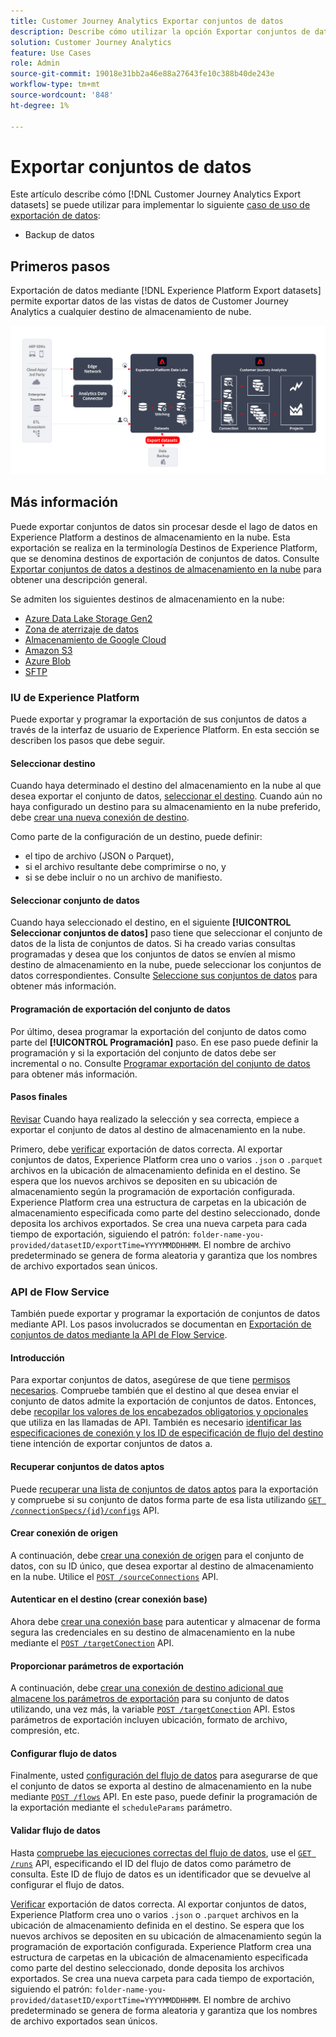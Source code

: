 ```yaml
---
title: Customer Journey Analytics Exportar conjuntos de datos
description: Describe cómo utilizar la opción Exportar conjuntos de datos para realizar copias de seguridad de los datos.
solution: Customer Journey Analytics
feature: Use Cases
role: Admin
source-git-commit: 19018e31bb2a46e88a27643fe10c388b40de243e
workflow-type: tm+mt
source-wordcount: '848'
ht-degree: 1%

---
```



# Exportar conjuntos de datos

Este artículo describe cómo [!DNL Customer Journey Analytics Export datasets] se puede utilizar para implementar lo siguiente [caso de uso de exportación de datos](overview.md):

- Backup de datos

## Primeros pasos

Exportación de datos mediante [!DNL Experience Platform Export datasets] permite exportar datos de las vistas de datos de Customer Journey Analytics a cualquier destino de almacenamiento de nube.

![Extensión de BI](../assets/export-datasets.svg)

## Más información

Puede exportar conjuntos de datos sin procesar desde el lago de datos en Experience Platform a destinos de almacenamiento en la nube. Esta exportación se realiza en la terminología Destinos de Experience Platform, que se denomina destinos de exportación de conjuntos de datos. Consulte [Exportar conjuntos de datos a destinos de almacenamiento en la nube](https://experienceleague.adobe.com/en/docs/experience-platform/destinations/ui/activate/export-datasets) para obtener una descripción general.

Se admiten los siguientes destinos de almacenamiento en la nube:

- [Azure Data Lake Storage Gen2](https://experienceleague.adobe.com/en/docs/experience-platform/destinations/catalog/cloud-storage/adls-gen2)
- [Zona de aterrizaje de datos](https://experienceleague.adobe.com/en/docs/experience-platform/destinations/catalog/cloud-storage/data-landing-zone)
- [Almacenamiento de Google Cloud](https://experienceleague.adobe.com/en/docs/experience-platform/destinations/catalog/cloud-storage/google-cloud-storage)
- [Amazon S3](https://experienceleague.adobe.com/en/docs/experience-platform/destinations/catalog/cloud-storage/amazon-s3#changelog)
- [Azure Blob](https://experienceleague.adobe.com/en/docs/experience-platform/destinations/catalog/cloud-storage/azure-blob#changelog)
- [SFTP](https://experienceleague.adobe.com/en/docs/experience-platform/destinations/catalog/cloud-storage/sftp#changelog)


### IU de Experience Platform

Puede exportar y programar la exportación de sus conjuntos de datos a través de la interfaz de usuario de Experience Platform. En esta sección se describen los pasos que debe seguir.

#### Seleccionar destino

Cuando haya determinado el destino del almacenamiento en la nube al que desea exportar el conjunto de datos, [seleccionar el destino](https://experienceleague.adobe.com/en/docs/experience-platform/destinations/ui/activate/export-datasets#select-destination). Cuando aún no haya configurado un destino para su almacenamiento en la nube preferido, debe [crear una nueva conexión de destino](https://experienceleague.adobe.com/en/docs/experience-platform/destinations/ui/connect-destination).

Como parte de la configuración de un destino, puede definir:

- el tipo de archivo (JSON o Parquet),
- si el archivo resultante debe comprimirse o no, y
- si se debe incluir o no un archivo de manifiesto.


#### Seleccionar conjunto de datos

Cuando haya seleccionado el destino, en el siguiente **[!UICONTROL Seleccionar conjuntos de datos]** paso tiene que seleccionar el conjunto de datos de la lista de conjuntos de datos. Si ha creado varias consultas programadas y desea que los conjuntos de datos se envíen al mismo destino de almacenamiento en la nube, puede seleccionar los conjuntos de datos correspondientes. Consulte [Seleccione sus conjuntos de datos](https://experienceleague.adobe.com/en/docs/experience-platform/destinations/ui/activate/export-datasets#select-datasets) para obtener más información.

#### Programación de exportación del conjunto de datos

Por último, desea programar la exportación del conjunto de datos como parte del **[!UICONTROL Programación]** paso. En ese paso puede definir la programación y si la exportación del conjunto de datos debe ser incremental o no. Consulte [Programar exportación del conjunto de datos](https://experienceleague.adobe.com/en/docs/experience-platform/destinations/ui/activate/export-datasets#scheduling) para obtener más información.


#### Pasos finales

[Revisar](https://experienceleague.adobe.com/en/docs/experience-platform/destinations/ui/activate/export-datasets#review) Cuando haya realizado la selección y sea correcta, empiece a exportar el conjunto de datos al destino de almacenamiento en la nube.

Primero, debe [verificar](https://experienceleague.adobe.com/en/docs/experience-platform/destinations/ui/activate/export-datasets#verify) exportación de datos correcta. Al exportar conjuntos de datos, Experience Platform crea uno o varios `.json` o `.parquet` archivos en la ubicación de almacenamiento definida en el destino. Se espera que los nuevos archivos se depositen en su ubicación de almacenamiento según la programación de exportación configurada. Experience Platform crea una estructura de carpetas en la ubicación de almacenamiento especificada como parte del destino seleccionado, donde deposita los archivos exportados. Se crea una nueva carpeta para cada tiempo de exportación, siguiendo el patrón: `folder-name-you-provided/datasetID/exportTime=YYYYMMDDHHMM`. El nombre de archivo predeterminado se genera de forma aleatoria y garantiza que los nombres de archivo exportados sean únicos.

### API de Flow Service

También puede exportar y programar la exportación de conjuntos de datos mediante API. Los pasos involucrados se documentan en [Exportación de conjuntos de datos mediante la API de Flow Service](https://experienceleague.adobe.com/en/docs/experience-platform/destinations/api/export-datasets).

#### Introducción

Para exportar conjuntos de datos, asegúrese de que tiene [permisos necesarios](https://experienceleague.adobe.com/en/docs/experience-platform/destinations/api/export-datasets#permissions). Compruebe también que el destino al que desea enviar el conjunto de datos admite la exportación de conjuntos de datos. Entonces, debe [recopilar los valores de los encabezados obligatorios y opcionales](https://experienceleague.adobe.com/en/docs/experience-platform/destinations/api/export-datasets#gather-values-headers) que utiliza en las llamadas de API. También es necesario [identificar las especificaciones de conexión y los ID de especificación de flujo del destino](https://experienceleague.adobe.com/en/docs/experience-platform/destinations/api/export-datasets#gather-connection-spec-flow-spec) tiene intención de exportar conjuntos de datos a.

#### Recuperar conjuntos de datos aptos

Puede [recuperar una lista de conjuntos de datos aptos](https://experienceleague.adobe.com/en/docs/experience-platform/destinations/api/export-datasets#retrieve-list-of-available-datasets) para la exportación y compruebe si su conjunto de datos forma parte de esa lista utilizando [`GET /connectionSpecs/{id}/configs`](https://developer.adobe.com/experience-platform-apis/references/destinations/#tag/Configurations/operation/getDatasets) API.


#### Crear conexión de origen

A continuación, debe [crear una conexión de origen](https://experienceleague.adobe.com/en/docs/experience-platform/destinations/api/export-datasets#create-source-connection) para el conjunto de datos, con su ID único, que desea exportar al destino de almacenamiento en la nube. Utilice el [`POST /sourceConnections`](https://developer.adobe.com/experience-platform-apis/references/destinations/#tag/Source-connections/operation/postSourceConnection) API.

#### Autenticar en el destino (crear conexión base)

Ahora debe [crear una conexión base](https://experienceleague.adobe.com/en/docs/experience-platform/destinations/api/export-datasets#create-base-connection) para autenticar y almacenar de forma segura las credenciales en su destino de almacenamiento en la nube mediante el [`POST /targetConection`](https://developer.adobe.com/experience-platform-apis/references/destinations/#tag/Target-connections/operation/postTargetConnection) API.


#### Proporcionar parámetros de exportación

A continuación, debe [crear una conexión de destino adicional que almacene los parámetros de exportación](https://experienceleague.adobe.com/en/docs/experience-platform/destinations/api/export-datasets#create-target-connection) para su conjunto de datos utilizando, una vez más, la variable [`POST /targetConection`](https://developer.adobe.com/experience-platform-apis/references/destinations/#tag/Target-connections/operation/postTargetConnection) API. Estos parámetros de exportación incluyen ubicación, formato de archivo, compresión, etc.

#### Configurar flujo de datos

Finalmente, usted [configuración del flujo de datos](https://experienceleague.adobe.com/en/docs/experience-platform/destinations/api/export-datasets#create-dataflow) para asegurarse de que el conjunto de datos se exporta al destino de almacenamiento en la nube mediante [`POST /flows`](https://developer.adobe.com/experience-platform-apis/references/destinations/#tag/Dataflows/operation/postFlow) API. En este paso, puede definir la programación de la exportación mediante el `scheduleParams` parámetro.

#### Validar flujo de datos

Hasta [compruebe las ejecuciones correctas del flujo de datos](https://experienceleague.adobe.com/en/docs/experience-platform/destinations/api/export-datasets#get-dataflow-runs), use el [`GET /runs`](https://developer.adobe.com/experience-platform-apis/references/destinations/#tag/Dataflow-runs/operation/getFlowRuns) API, especificando el ID del flujo de datos como parámetro de consulta. Este ID de flujo de datos es un identificador que se devuelve al configurar el flujo de datos.

[Verificar](https://experienceleague.adobe.com/en/docs/experience-platform/destinations/ui/activate/export-datasets#verify) exportación de datos correcta. Al exportar conjuntos de datos, Experience Platform crea uno o varios `.json` o `.parquet` archivos en la ubicación de almacenamiento definida en el destino. Se espera que los nuevos archivos se depositen en su ubicación de almacenamiento según la programación de exportación configurada. Experience Platform crea una estructura de carpetas en la ubicación de almacenamiento especificada como parte del destino seleccionado, donde deposita los archivos exportados. Se crea una nueva carpeta para cada tiempo de exportación, siguiendo el patrón: `folder-name-you-provided/datasetID/exportTime=YYYYMMDDHHMM`. El nombre de archivo predeterminado se genera de forma aleatoria y garantiza que los nombres de archivo exportados sean únicos.
